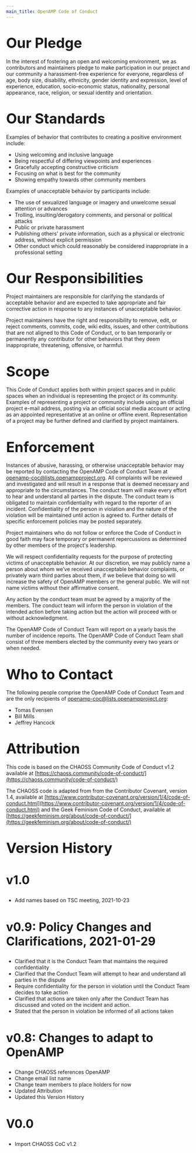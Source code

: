```yaml
---
main_title: OpenAMP Code of Conduct
---
```


# <span style="font-size: 38.4px">Our Pledge

In the interest of fostering an open and welcoming environment, we as contributors and maintainers pledge to make participation in our project and our community a harassment-free experience for everyone, regardless of age, body size, disability, ethnicity, gender identity and expression, level of experience, education, socio-economic status, nationality, personal appearance, race, religion, or sexual identity and orientation.

# <span style="font-size: 38.4px">Our Standards

Examples of behavior that contributes to creating a positive environment include:

- Using welcoming and inclusive language
- Being respectful of differing viewpoints and experiences
- Gracefully accepting constructive criticism
- Focusing on what is best for the community
- Showing empathy towards other community members

Examples of unacceptable behavior by participants include:

- The use of sexualized language or imagery and unwelcome sexual attention or advances
- Trolling, insulting/derogatory comments, and personal or political attacks
- Public or private harassment
- Publishing others' private information, such as a physical or electronic address, without explicit permission
- Other conduct which could reasonably be considered inappropriate in a professional setting

# <span style="font-size: 38.4px">Our Responsibilities

Project maintainers are responsible for clarifying the standards of acceptable behavior and are expected to take appropriate and fair corrective action in response to any instances of unacceptable behavior.

Project maintainers have the right and responsibility to remove, edit, or reject comments, commits, code, wiki edits, issues, and other contributions that are not aligned to this Code of Conduct, or to ban temporarily or permanently any contributor for other behaviors that they deem inappropriate, threatening, offensive, or harmful.

# <span style="font-size: 38.4px">Scope

This Code of Conduct applies both within project spaces and in public spaces when an individual is representing the project or its community. Examples of representing a project or community include using an official project e-mail address, posting via an official social media account or acting as an appointed representative at an online or offline event. Representation of a project may be further defined and clarified by project maintainers.

# <span style="font-size: 38.4px">Enforcement

Instances of abusive, harassing, or otherwise unacceptable behavior may be reported by contacting the OpenAMP Code of Conduct Team at [openamp-coc@lists.openampproject.org](mailto:openamp-coc@lists.openampproject.org). All complaints will be reviewed and investigated and will result in a response that is deemed necessary and appropriate to the circumstances. The conduct team will make every effort to hear and understand all parties in the dispute. The conduct team is obligated to maintain confidentiality with regard to the reporter of an incident. Confidentiality of the person in violation and the nature of the violation will be maintained until action is agreed to. Further details of specific enforcement policies may be posted separately.

Project maintainers who do not follow or enforce the Code of Conduct in good faith may face temporary or permanent repercussions as determined by other members of the project's leadership.

We will respect confidentiality requests for the purpose of protecting victims of unacceptable behavior. At our discretion, we may publicly name a person about whom we’ve received unacceptable behavior complaints, or privately warn third parties about them, if we believe that doing so will increase the safety of OpenAMP members or the general public. We will not name victims without their affirmative consent.

Any action by the conduct team must be agreed by a majority of the members. The conduct team will inform the person in violation of the intended action before taking action but the action will proceed with or without acknowledgment.

The OpenAMP Code of Conduct Team will report on a yearly basis the number of incidence reports. The OpenAMP Code of Conduct Team shall consist of three members elected by the community every two years or when needed.

# <span style="font-size: 38.4px">Who to Contact

The following people comprise the OpenAMP Code of Conduct Team and are the only recipients of [openamp-coc@lists.openampproject.org](mailto:openamp-coc@lists.openampproject.org):

- Tomas Evensen
- Bill Mills
- Jeffrey Hancock

# <span style="font-size: 38.4px">Attribution

This code is based on the CHAOSS Community Code of Conduct v1.2 available at [https://chaoss.community/code-of-conduct/](https://chaoss.community/code-of-conduct/)

The CHAOSS code is adapted from from the Contributor Covenant, version 1.4, available at [https://www.contributor-covenant.org/version/1/4/code-of-conduct.html](https://www.contributor-covenant.org/version/1/4/code-of-conduct.html) and the Geek Feminism Code of Conduct, available at [https://geekfeminism.org/about/code-of-conduct/](https://geekfeminism.org/about/code-of-conduct/)

# <span style="font-size: 38.4px">Version History

## <h2 style="text-align: left;font-size: 32px">v1.0 </h2>

- Add names based on TSC meeting, 2021-10-23

## <h2 style="text-align: left;font-size: 32px">v0.9: Policy Changes and Clarifications, 2021-01-29</h2>

- Clarified that it is the Conduct Team that maintains the required confidentiality
- Clarified that the Conduct Team will attempt to hear and understand all parties in the dispute
- Require confidentiality for the person in violation until the Conduct Team decides to take action
- Clarified that actions are taken only after the Conduct Team has discussed and voted on the incident and action.
- Stated that the person in violation be informed of all actions taken

## <h2 style="text-align: left;font-size: 32px">v0.8: Changes to adapt to OpenAMP</h2>

- Change CHAOSS references OpenAMP
- Change email list name
- Change team members to place holders for now
- Updated Attribution
- Updated this Version History

## <h2 style="text-align: left;font-size: 32px">V0.0</h2>

- Import CHAOSS CoC v1.2

